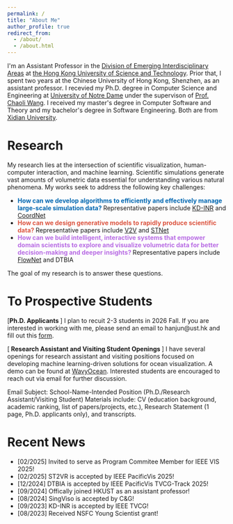 ```yaml
---
permalink: /
title: "About Me"
author_profile: true
redirect_from: 
  - /about/
  - /about.html
---
```


I'm an Assistant Professor in the [Division of Emerging Interdisciplinary Areas](https://emia.hkust.edu.hk) at [the Hong Kong University of Science and Technology](https://hkust.edu.hk/). Prior that, I spent two years at the Chinese University of Hong Kong, Shenzhen, as an assistant professor. I recevied my Ph.D. degree in Computer Science and Engineering at [University of Notre Dame](https://www.nd.edu/) under the supervison of [Prof. Chaoli Wang](https://sites.nd.edu/chaoli-wang/). I received my master's degree in Computer Software and Theory and my bachelor's degree in Software Engineering. Both are from [Xidian University](https://en.xidian.edu.cn).

<h1 id='research'>Research</h1>
My research lies at the intersection of scientific visualization, human-computer interaction, and machine learning. Scientific simulations generate vast amounts of volumetric data essential for understanding various natural phenomena. My works seek to address the following key challenges:
<ul>
<li> <span style="color: #0067B1; font-weight: bold;"> How can we develop algorithms to efficiently and effectively manage large-scale simulation data? </span> Representative papers include <a href='https://ieeexplore.ieee.org/abstract/document/10371224/'>KD-INR</a> and <a href='https://ieeexplore.ieee.org/abstract/document/9852325/'>CoordNet</a> </li>
<li> <span style="color: #DC5541; font-weight: bold;"> How can we design generative models to rapidly produce scientific data? </span> Representative papers include <a href='https://ieeexplore.ieee.org/document/9230431/'>V2V</a> and <a href='https://ieeexplore.ieee.org/document/9552857/'>STNet</a> </li>
<li><span style="color: #B86CE4; font-weight: bold;"> How can we build intelligent, interactive systems that empower domain scientists to explore and visualize volumetric data for better decision-making and deeper insights? </span> Representative papers include <a href='https://ieeexplore.ieee.org/abstract/document/8532319' >FlowNet</a> and DTBIA </li>
</ul>
The goal of my research is to answer these questions.

<h1 id="students">To Prospective Students</h1>
[<b>Ph.D. Applicants </b>] I plan to recuit 2-3 students in 2026 Fall. If you are interested in working with me, please send an email to hanjun@ust.hk and fill out this <a href='https://forms.gle/HdSszZPxnxNtuJys6'>form</a>. 
<br />

[<b> Research Assistant and Visiting Student Openings </b>] I have several openings for research assistant and visiting positions focused on developing machine learning-driven solutions for ocean visualization. A demo can be found at <a href='https://ocean.hkust.edu.hk:8443/SiteMapApi/new/index.jsp'>WavyOcean</a>. Interested students are encouraged to reach out via email for further discussion.
<br />

Email Subject: School-Name-Intended Position (Ph.D./Research Assistant/Visiting Student)
Materials include: CV (education background, academic ranking, list of papers/projects, etc.), Research Statement (1 page, Ph.D. applicants only), and transcripts.

<h1 id="recent-news">Recent News</h1>
<ul>
  <li>[02/2025] Invited to serve as Program Commitee Member for IEEE VIS 2025!</li>
  <li>[02/2025] ST2VR is accepted by IEEE PacificVis 2025!</li>
  <li>[12/2024] DTBIA is accepted by IEEE PacificVis TVCG-Track 2025!</li>
  <li>[09/2024] Offically joined HKUST as an assistant professor!</li>
  <li>[08/2024] SingViso is accepted by C&G!</li>
  <li>[09/2023] KD-INR is accepted by IEEE TVCG!</li>
  <li>[08/2023] Received NSFC Young Scientist grant!</li>
</ul>

